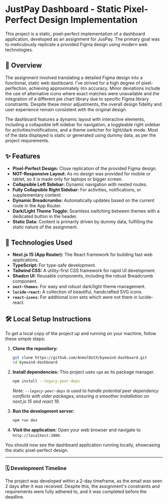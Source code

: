 # JustPay Dashboard - Static Pixel-Perfect Design Implementation

This project is a static, pixel-perfect implementation of a dashboard application, developed as an assignment for JusPay. The primary goal was to meticulously replicate a provided Figma design using modern web technologies.

## 🌟 Overview

The assignment involved translating a detailed Figma design into a functional, static web dashboard. I've strived for a high degree of pixel-perfection, achieving approximately `95%` accuracy. Minor deviations include the use of alternative icons where exact matches were unavailable and the integration of a different pie chart library due to specific Figma library constraints. Despite these minor adjustments, the overall design fidelity and user experience remain consistent with the original design.

The dashboard features a dynamic layout with interactive elements, including a collapsible left sidebar for navigation, a toggleable right sidebar for activities/notifications, and a theme switcher for light/dark mode. Most of the data displayed is static or generated using dummy data, as per the project requirements.

## ✨ Features

- **Pixel-Perfect Design:** Close replication of the provided Figma design.
- **NOT-Responsive Layout:** As no design was provided for mobile or tablet, so it is made only for laptops or bigger screen.
- **Collapsible Left Sidebar:** Dynamic navigation with nested routes.
- **Fully Collapsible Right Sidebar:** For activities, notifications, or supplementary content.
- **Dynamic Breadcrumbs:** Automatically updates based on the current route in the App Router.
- **Dark/Light Theme Toggle:** Seamless switching between themes with a dedicated button in the header.
- **Static Data:** Content is primarily driven by dummy data, fulfilling the static nature of the assignment.

## 🚀 Technologies Used

- **Next.js 15 (App Router):** The React framework for building fast web applications.
- **TypeScript:** For type-safe development.
- **Tailwind CSS:** A utility-first CSS framework for rapid UI development.
- **Shadcn UI:** Reusable components, including the robust Breadcrumb component.
- **`next-themes`:** For easy and robust dark/light theme management.
- **`lucide-react`:** A collection of beautiful, handcrafted SVG icons.
- **`react-icons`:** For additional icon sets which were not there in lucide-react.

## 🛠️ Local Setup Instructions

To get a local copy of the project up and running on your machine, follow these simple steps:

1.  **Clone the repository:**

    ```bash
    git clone https://github.com/AnmolDotX/byewind-dashboard.git
    cd byewind-dashboard
    ```

2.  **Install dependencies:**
    This project uses `npm` as its package manager.

    ```bash
    npm install --legacy-peer-deps
    ```

    _Note: `--legacy-peer-deps` is used to handle potential peer dependency conflicts with older packages, ensuring a smoother installation on next.js 15 and react 19._

3.  **Run the development server:**

    ```bash
    npm run dev
    ```

4.  **Visit the application:**
    Open your web browser and navigate to `http://localhost:3000`.

You should now see the dashboard application running locally, showcasing the static pixel-perfect design.

---

### 🗓️ Development Timeline

The project was developed within a 2-day timeframe, as the email was seen 2 days after it was received. Despite this, the assignment's constraints and requirements were fully adhered to, and it was completed before the deadline.
